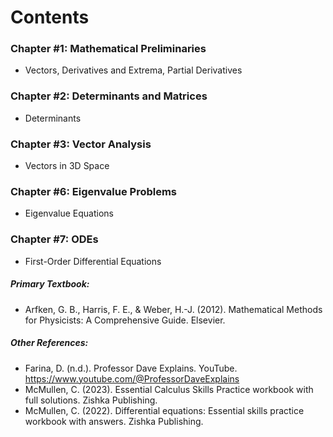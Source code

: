 # Contents

### Chapter #1: Mathematical Preliminaries
* Vectors, Derivatives and Extrema, Partial Derivatives

### Chapter #2: Determinants and Matrices
* Determinants

### Chapter #3: Vector Analysis
* Vectors in 3D Space

### Chapter #6: Eigenvalue Problems
* Eigenvalue Equations
  
### Chapter #7: ODEs
* First-Order Differential Equations

##### Primary Textbook:
* Arfken, G. B., Harris, F. E., & Weber, H.-J. (2012). Mathematical Methods for Physicists: A Comprehensive Guide. Elsevier. 
##### Other References:
* Farina, D. (n.d.). Professor Dave Explains. YouTube. https://www.youtube.com/@ProfessorDaveExplains 
* McMullen, C. (2023). Essential Calculus Skills Practice workbook with full solutions. Zishka Publishing. 
* McMullen, C. (2022). Differential equations: Essential skills practice workbook with answers. Zishka Publishing. 
